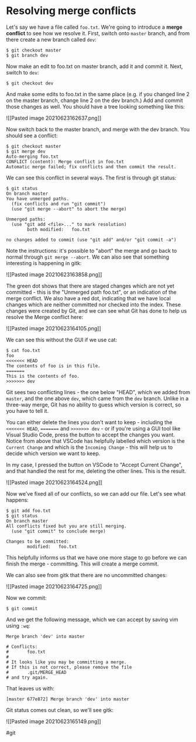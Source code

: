 # Resolving merge conflicts
Let's say we have a file called `foo.txt`. We're going to introduce a **merge conflict** to see how we resolve it. First, switch onto `master` branch, and from there create a new branch called `dev`:

	$ git checkout master
	$ git branch dev
	
Now make an edit to foo.txt on master branch, add it and commit it. Next, switch to `dev`:

	$ git checkout dev
	
And make some edits to foo.txt in the same place (e.g. if you changed line 2 on the master branch, change line 2 on the dev branch.) Add and commit those changes as well. You should have a tree looking something like this:

![[Pasted image 20210623162637.png]]

Now switch back to the master branch, and merge with the dev branch. You should see a conflict:

	$ git checkout master
	$ git merge dev
	Auto-merging foo.txt
	CONFLICT (content): Merge conflict in foo.txt
	Automatic merge failed; fix conflicts and then commit the result.
	
We can see this conflict in several ways. The first is through git status:

	$ git status
	On branch master
	You have unmerged paths.
	  (fix conflicts and run "git commit")
	  (use "git merge --abort" to abort the merge)

	Unmerged paths:
	  (use "git add <file>..." to mark resolution)
			both modified:   foo.txt

	no changes added to commit (use "git add" and/or "git commit -a")
	
Note the instructions: it's possible to "abort" the merge and go back to normal through `git merge --abort`. We can also see that something interesting is happening in gitk:

![[Pasted image 20210623163858.png]]

The green dot shows that there are staged changes which are not yet committed - this is the "Unmerged path foo.txt", or an indication of the merge conflict. We also have a red dot, indicating that we have local changes which are neither committed nor checked into the index. These changes were created by Git, and we can see what Git has done to help us resolve the Merge conflict here:

![[Pasted image 20210623164105.png]]

We can see this without the GUI if we use cat:

	$ cat foo.txt 
	foo
	<<<<<<< HEAD
	The contents of foo is in this file.
	=======
	This is the contents of foo.
	>>>>>>> dev
	
Git sees two conflicting lines - the one below "HEAD", which we added from `master`, and the one above `dev`, which came from the `dev` branch. Unlike in a three-way merge, Git has no ability to guess which version is correct, so you have to tell it.

You can either delete the lines you don't want to keep - including the `<<<<<<< HEAD`, `=======` and `>>>>>>> dev` - or if you're using a GUI tool like Visual Studio Code, press the button to accept the changes you want. Notice from above that VSCode has helpfully labelled which version is the `Current Change` and which is the `Incoming Change` - this will help us to decide which version we want to keep.

In my case, I pressed the button on VSCode to "Accept Current Change", and that handled the rest for me, deleting the other lines. This is the result.

![[Pasted image 20210623164524.png]]

Now we've fixed all of our conflicts, so we can add our file. Let's see what happens:

	$ git add foo.txt 
	$ git status
	On branch master
	All conflicts fixed but you are still merging.
	  (use "git commit" to conclude merge)

	Changes to be committed:
			modified:   foo.txt

This helpfully informs us that we have one more stage to go before we can finish the merge - committing. This will create a merge commit.

We can also see from gitk that there are no uncommitted changes:

![[Pasted image 20210623164725.png]]

Now we commit:

	$ git commit   

And we get the following message, which we can accept by saving vim using `:wq`:
  
	Merge branch 'dev' into master

	# Conflicts:
	#       foo.txt
	#
	# It looks like you may be committing a merge.
	# If this is not correct, please remove the file
	#       .git/MERGE_HEAD
	# and try again.
	
That leaves us with:

	[master 677e872] Merge branch 'dev' into master
	
Git status comes out clean, so we'll see gitk:

![[Pasted image 20210623165149.png]]
	


#git